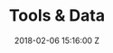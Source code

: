 ---
title: Tools & Data
date: 2018-02-06 15:16:00 Z
position: 4
Block 0:
  Header: What is OpenStreetMap
  Text: OpenStreetMap is a collaborative project to create a free editable world map and is at the core of HOT’s mapping activities. You are free to use it for any purpose as long as you credit OSM and its contributors. The power of OpenStreetMap is that it empowers anyone, anywhere in the world to add information to a collective map and use the data for any purpose.
  Image: https://cdn.hotosm.org/website/open-source.png
  Tools:
  - Name: Access our repositories
    URL: https://github.com/hotosm
Block 999:
  Header: What is Open Mapping
  Text: Open mapping is a global movement to create free and open geographic data. Beyond open data, it is a broad community partnership to collaboratively create a critical data resource for monitoring and meeting the Sustainable Development Goals (SDGs) by making available fundamental, detailed, and timely information on where things are in our world.
  Text-alternate: ' Open mapping is a global movement to create free and open geographic data. Grounded in open source principles and Data Protection. HOT serves as a platform that fosters community building, collaboration and development of resources to contribute to the movement. At its core is OpenStreetMap (OSM), a crowdsourced project to map the world driven by a growing community of mappers.<br> 
  <br>
  Check out the resources available within LearnOSM, to get started on OSM or use the many tools available to edit or use the open data.<br>
  If you are interested in contributing or repurposing our tools, you can access all our code, documentation, and other resources on GitHub.'
  Image: https://cdn.hotosm.org/website/HOT+Staff.jpeg
  Tools:
  - Name: GitHub Repo
    URL: "https://github.com/hotosm"
  - Name: HOT Docs Index
    URL: https://docs.hotosm.org/
Block 1:
  Header: Open Data Solutions
  Text: "Join the global movement towards free and open geographic data! <br> We have compiled a list of tools that can empower communities at every stage of open mapping. 
   <br>"
  Image: https://cdn.hotosm.org/website/52100358553_94c50062d2_k.jpg
  Tools:
  - Name: Learn More
    URL: "/open-data-solutions"
Block 2:
  Header: HOT TECH PRODUCT SUITE
  Text: HOT is developing a technical stack to assist the open mapping community. This includes remote mapping, field data collection, and data access. To learn more, check out our tech stack and access our repository.
  Image: "https://cdn.hotosm.org/website/GAL+Group+for+Mapping+Tips+Post.jpg"
  Tools:
  - Name: Explore the tools
    URL: "https://github.com/hotosm"
Block 1111:
  Header: Open Source
  Text: Open source is at the heart of the HOT Community. We create and build open
    source tools and run our projects with an open source ethos. If you are interested
    in using our tools or contributing, you can access all our code, documentation,
    and other resources on GitHub.
  Image: https://cdn.hotosm.org/website/open-source.png
  Tools:
  - Name: Explore the Tools
    URL: https://github.com/hotosm
Block 222:
  Header: Learn about OpenStreetMap
  Text: OpenStreetMap is a free street level map of the world, created by an ever
    growing community of mappers. Get started by learning about how to edit OpenStreetMap
    or using the many tools available to edit or use OSM data. Check out the resources
    available within LearnOSM or the HOT Training Center. The OSM Wiki has documentation
    around feature tags and processes of the community.
  Image: https://cdn.hotosm.org/website/tools-learnosm.png
  Tools:
  - Name: LearnOSM
    URL: https://learnosm.org
  - Name: OpenStreetMap
    URL: https://openstreetmap.org
  - Name: GitHub repositories
    URL: https://github.com/hotosm
Block 3:
  Header: Plan a Mapping Campaign
  Text: If you are interested in starting a remote or field mapping campaign, you
    can get started by finding available imagery to use via OpenAerialMap, plan a
    remote mapping campaign via the Tasking Manager.
  Image: https://cdn.hotosm.org/website/tm4-explore.png
  Tools:
  - Name: OpenAerialMap
    URL: https://openaerialmap.org/
  - Name: Tasking Manager
    URL: https://tasks.hotosm.org/
  - Name: Field Mapping Tasking Manager
    URL: https://fmtm.hotosm.org/
Block 4:
  Header: Edit the Map
  Text: Quickly get started with editing and contibuting to OpenStreetMap via the
    Tasking Manager. You can volunteer your time to active mapping projects and support
    organizations in need of map data around the world. Check RapiD, an editor that
    uses Artificial Inteligence to detect unmapped roads and buildings.
  Image: "/downloads/rapid-ai-roads.png"
  Tools:
  - Name: Tasking Manager
    URL: https://tasks.hotosm.org/
  - Name: fAIr
    URL: https://fair-dev.hotosm.org/
  - Name: RapiD
    URL: https://mapwith.ai/rapid
Block 5:
  Header: Access OSM Data
  Text: To access OSM data, HOT built the Export Tool which allows anyone to create
    custom extracts of OSM based on the area and type of data you want to access.
    Export Tool allows you to save, rerun, and share OSM data. Exports for selected
    countries with active disaster or crisis responses are also available via HDX.
  Image: https://cdn.hotosm.org/website/tools-export.png
  Tools:
  - Name: Export Tool
    URL: https://export.hotosm.org/en/v3/
  - Name: Humanitarian Data Exchange (HDX)
    URL: https://data.humdata.org/organization/hot
Block 6:
  Header: Analyze the Data
  Text: To understand more about how and when editing took place, or assess quality
    within OSM, use the OSM Analytics suite of tools. You can view how data has changed
    over time within OSM, understand quality within an area, or analyze what type
    of data is available.
  Image: https://cdn.hotosm.org/website/tools-osm-analytics.png
  Tools:
  - Name: OSM Analytics
    URL: https://osm-analytics.org/
layout: tools-and-data
Block 7:
  Header: Resources and Learning Center
  Text: HOT Resources and Learning Center is your starting point to learn more about OpenStreetMap and the open mapping movement. Access our learning resources and join our online learning platform to learn about open mapping.
  Image: https://cdn.hotosm.org/website/IMG-20230121-WA0005.jpg
  Tools:
  - Name: HOT Toolbox
    URL: https://toolbox.hotosm.org/pages/introduction/how_to_use_toolbox/
  - Name: LearnOSM
    URL: https://learnosm.org
Block 8:
  Header: Tasking Manager
  Text: The HOT Tasking Manager is a mapping tool designed and built for the HOT collaborative mapping process in OSM. The purpose of the tool is to divide up a mapping project into smaller tasks that can be completed by people working on the same overall area. It shows which areas need to be mapped and which areas need the mapping validated.
  Image: https://cdn.hotosm.org/website/MapUganda.jpg
  Tools:
  - Name: Learn More
    URL: "/tech-suite/tasking-manager/"
Block 9:
  Header: Field Mapping Tasking Manager
  Text: "Coordinated field data collection: Similar to HOT’s remote Tasking Manager, FMTM reduces duplication of efforts and avoids missing areas. The FMTM facilitates collaborative mapping by supporting and extending existing ODK-based mature tools."
  Image: https://www.hotosm.org/uploads/image-bc9f4a.png
  Tools:
  - Name: Learn More
    URL: "/tech-suite/field-mapping-tasking-manager/"
Block 10:
  Header: fAIr
  Text: AIr is an open AI-assisted mapping service developed by the HOT that aims to improve the efficiency and accuracy of mapping efforts for humanitarian purposes.
  Image: https://cdn.hotosm.org/website/FMTM-Monrovia.jpg
  Tools:
  - Name: Learn More
    URL: "/tech-suite/fair/"
layout: tools-and-data
---